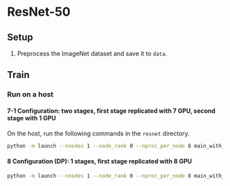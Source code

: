 # ResNet-50

## Setup

1. Preprocess the ImageNet dataset and save it to `data`.

## Train

### Run on a host

#### 7-1 Configuration: two stages, first stage replicated with 7 GPU, second stage with 1 GPU

On the host, run the following commands in the `resnet` directory.
```bash
python -m launch --nnodes 1 --node_rank 0 --nproc_per_node 8 main_with_runtime.py --data_dir data --master_addr localhost --module gpus=8 --checkpoint_dir output --distributed_backend gloo -b 64 --lr 0.010000 --lr_policy polynomial --weight-decay 0.000500 --epochs 60 --print-freq 100 --num_ranks_in_server 8 --config_path gpus=8/hybrid_conf.json
```

#### 8 Configuration (DP): 1 stages, first stage replicated with 8 GPU

```bash
python -m launch --nnodes 1 --node_rank 0 --nproc_per_node 8 main_with_runtime.py --data_dir data --master_addr localhost --module gpus=8dp --checkpoint_dir output --distributed_backend gloo -b 64 --lr 0.010000 --lr_policy polynomial --weight-decay 0.000500 --epochs 60 --print-freq 100 --num_ranks_in_server 8 --config_path gpus=8dp/hybrid_conf.json
```